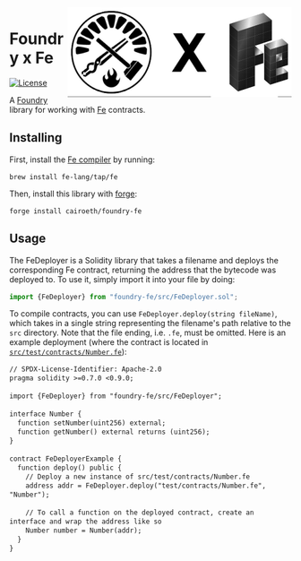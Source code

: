 <img align="right" width="400" height="160" top="140" src="./assets/foundry_fe_banner.jpg">


# Foundry x Fe

[![License](https://img.shields.io/badge/License-Apache_2.0-blue.svg)](https://opensource.org/licenses/Apache-2.0)

A [Foundry](https://github.com/foundry-rs/foundry) library for working with [Fe](https://github.com/ethereum/fe) contracts.


## Installing

First, install the [Fe compiler](https://fe-lang.org/docs/user-guide/installation.html) by running:
```
brew install fe-lang/tap/fe
```

Then, install this library with [forge](https://github.com/foundry-rs/foundry):
```
forge install cairoeth/foundry-fe
```


## Usage

The FeDeployer is a Solidity library that takes a filename and deploys the corresponding Fe contract, returning the address that the bytecode was deployed to. To use it, simply import it into your file by doing:

```js
import {FeDeployer} from "foundry-fe/src/FeDeployer.sol";
```

To compile contracts, you can use `FeDeployer.deploy(string fileName)`, which takes in a single string representing the filename's path relative to the `src` directory. Note that the file ending, i.e. `.fe`, must be omitted.
Here is an example deployment (where the contract is located in [`src/test/contracts/Number.fe`](./src/test/contracts/Number.fe)):

```solidity
// SPDX-License-Identifier: Apache-2.0
pragma solidity >=0.7.0 <0.9.0;

import {FeDeployer} from "foundry-fe/src/FeDeployer";

interface Number {
  function setNumber(uint256) external;
  function getNumber() external returns (uint256);
}

contract FeDeployerExample {
  function deploy() public {
    // Deploy a new instance of src/test/contracts/Number.fe
    address addr = FeDeployer.deploy("test/contracts/Number.fe", "Number");

    // To call a function on the deployed contract, create an interface and wrap the address like so
    Number number = Number(addr);
  }
}
```
